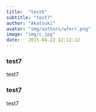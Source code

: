 ```yaml
---
title:  "test6"
subtitle: "test7"
author: "Akatsuki"
avatar: "img/authors/wferr.png"
image: "img/c.jpg"
date:   2015-04-22 12:12:12
---
```


### test7
test7

### test7
test7